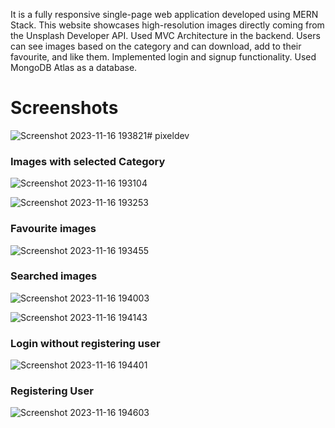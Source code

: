 It is a fully responsive single-page web application developed using MERN Stack. This website showcases high-resolution images directly coming from the Unsplash Developer API. Used MVC Architecture in the backend. Users can see images based on the category and can download, add to their favourite, and like them. Implemented login and signup functionality. Used MongoDB Atlas as a database.

# Screenshots

![Screenshot 2023-11-16 193821](https://github.com/iompawar/pixeldev/assets/88156970/63b481b1-1007-4a22-a77d-575555c8bf7e)# pixeldev





### Images with selected Category
![Screenshot 2023-11-16 193104](https://github.com/iompawar/pixeldev/assets/88156970/c6e2e2c6-661a-475a-812a-7c621e58d1fd)


![Screenshot 2023-11-16 193253](https://github.com/iompawar/pixeldev/assets/88156970/f71e0c8b-5923-4630-8ba4-76fa18e7cdf3)


### Favourite images
![Screenshot 2023-11-16 193455](https://github.com/iompawar/pixeldev/assets/88156970/16a2ba55-0744-4716-96d2-70713db83c0f)

### Searched images
![Screenshot 2023-11-16 194003](https://github.com/iompawar/pixeldev/assets/88156970/6e054d7d-2e7c-40db-89ce-d3d48156d947)

![Screenshot 2023-11-16 194143](https://github.com/iompawar/pixeldev/assets/88156970/ca97b369-9043-4390-8b6c-b7fb0d90869f)


### Login without registering user
![Screenshot 2023-11-16 194401](https://github.com/iompawar/pixeldev/assets/88156970/474a7d99-3fad-4fc6-bf06-02ebf5643000)

### Registering User
![Screenshot 2023-11-16 194603](https://github.com/iompawar/pixeldev/assets/88156970/dbc75d30-e4bb-40c3-be2c-2642701d1306)



